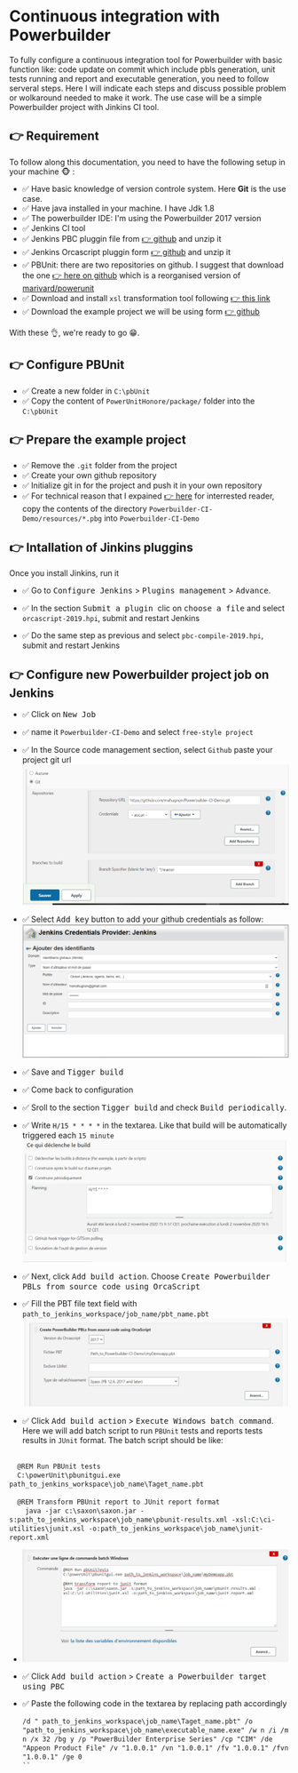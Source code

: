 # Continuous integration with Powerbuilder

To fully configure a continuous integration tool for Powerbuilder with basic function like: code update on commit which include pbls generation, unit tests running and report and executable generation, you need to follow serveral steps. Here I will indicate each steps and discuss possible problem or wolkaround needed to make it work. The use case will be a simple Powerbuilder project with Jinkins CI tool.  

## :point_right: Requirement

To follow along this documentation,  you need to have the following setup in your machine :monkey_face: :

- :white_check_mark: Have basic knowledge of version controle system. Here **Git** is the use case.
- :white_check_mark: Have java installed in your machine. I have Jdk 1.8
- :white_check_mark: The powerbuilder IDE: I'm using the Powerbuilder 2017 version
- :white_check_mark: Jenkins CI tool
- :white_check_mark: Jenkins PBC pluggin file from [:point_right: github](https://github.com/bruce-armstrong/pbc_compile-plugin-2019.git) and unzip it
- :white_check_mark: Jenkins Orcascript pluggin form [:point_right: github](https://github.com/bruce-armstrong/orcascript-plugin-2019.git) and unzip it
- :white_check_mark: PBUnit: there are two repositories on github. I suggest  that download the one  [:point_right: here on github](https://github.com/mahugnon/PowerUnitHonore.git) which is  a reorganised version of [marivard/powerunit](https://github.com/marivard/powerunit.git)
- :white_check_mark:  Download  and install `xsl` transformation tool  following [:point_right: this link](https://dev.pageseeder.com/get_started/tutorials/how_to_run_xslt_from_the_command_line.html)
- :white_check_mark: Download the example project we will be using  form [:point_right: github](https://github.com/mahugnon/Powerbuilder-CI-Demo.git)

With these :ok_hand:, we're ready to go   :grin:.

## :point_right: Configure PBUnit

- :white_check_mark: Create a new folder in `C:\pbUnit`
- :white_check_mark: Copy the content of `PowerUnitHonore/package/` folder into the `C:\pbUnit`

## :point_right: Prepare the example project

- :white_check_mark: Remove the `.git` folder from the project
- :white_check_mark: Create your own github repository
- :white_check_mark: Initialize git in for the project  and push it in your own repository
- :white_check_mark: For technical reason that I expained  [:point_right: here](https://github.com/mahugnon/PowerbuilderWiki/blob/master/PBLRegeneration.md) for interrested reader, copy the contents of the directory `Powerbuilder-CI-Demo/resources/*.pbg`  into `Powerbuilder-CI-Demo`


## :point_right: Intallation of Jinkins pluggins

Once you install Jinkins, run it

- :white_check_mark: Go to <kbd>Configure Jenkins</kbd> > <kbd>Plugins management</kbd>  >  <kbd>Advance</kbd>.

- :white_check_mark: In the section <kbd> Submit a plugin </kbd> clic on  <kbd>choose a file</kbd> and select  `orcascript-2019.hpi`, submit and restart Jenkins  
- :white_check_mark: Do the same step as previous and select `pbc-compile-2019.hpi`, submit and restart Jenkins

## :point_right: Configure new Powerbuilder project job on Jenkins
  
- :white_check_mark: Click on <kbd>New Job</kbd>
- :white_check_mark:  name it  `Powerbuilder-CI-Demo` and select `free-style project`
- :white_check_mark:  In the Source code management section, select `Github`  paste your project git url ![Source control system](resources/jenkins-sourcemanagement.png)
  

- :white_check_mark: Select  <kbd>Add key</kbd> button to add your github credentials as follow: ![Github credention](resources/jenkins-sourcemanagement-credentials.png)


  
- :white_check_mark:  Save and <kbd>Tigger build<kbd>
  
- :white_check_mark: Come back to configuration

- :white_check_mark: Sroll to the section  <kbd>Tigger build</kbd> and check <kbd>Build periodically</kbd>.  
- :white_check_mark: Write `H/15 * * * *`  in the textarea.  Like that build will be automatically triggered each `15 minute` ![Trigger build](resources/jenkins-sourcemanagement-triggerBuild.png)



- :white_check_mark: Next, click <kbd>Add build action</kbd>. Choose <kbd>Create Powerbuilder PBLs from source code using OrcaScript</kbd>

- :white_check_mark: Fill the PBT file text field with `path_to_jenkins_workspace/job_name/pbt_name.pbt`
![PBLs generation](resources/jenkins-sourcemanagement-pathTo_pbtForPBLUpdating.png)



- :white_check_mark: Click  <kbd> Add build action</kbd> > <kbd>Execute Windows batch command</kbd>. Here we will add batch script to run `PBUnit` tests and reports tests results in `JUnit` format. The batch script should be like:
  
```batch

  @REM Run PBUnit tests
  C:\powerUnit\pbunitgui.exe path_to_jenkins_workspace\job_name\Taget_name.pbt
  
  @REM Transform PBUnit report to JUnit report format
    java -jar c:\saxon\saxon.jar -s:path_to_jenkins_workspace\job_name\pbunit-results.xml -xsl:C:\ci-utilities\junit.xsl -o:path_to_jenkins_workspace\job_name\junit-report.xml
```

- ![Select batch](resources/jenkins-sourcemanagement-TestExecution.png)


- :white_check_mark: Click <kbd>Add build action</kbd> > <kbd>Create a Powerbuilder target using PBC</kbd>

- :white_check_mark: Paste the following code in the textarea by replacing path accordingly
  ```batch
  /d " path_to_jenkins_workspace\job_name\Taget_name.pbt" /o "path_to_jenkins_workspace\job_name\executable_name.exe" /w n /i /m n /x 32 /bg y /p "PowerBuilder Enterprise Series" /cp "CIM" /de "Appeon Product File" /v "1.0.0.1" /vn "1.0.0.1" /fv "1.0.0.1" /fvn "1.0.0.1" /ge 0 
  ``

